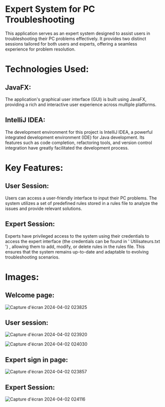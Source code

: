 # Expert System for PC Troubleshooting
This application serves as an expert system designed to assist users in troubleshooting their PC problems effectively. It provides two distinct sessions tailored for both users and experts, offering a seamless experience for problem resolution.

# Technologies Used:
## JavaFX: 
The application's graphical user interface (GUI) is built using JavaFX, providing a rich and interactive user experience across multiple platforms.

## IntelliJ IDEA: 
The development environment for this project is IntelliJ IDEA, a powerful integrated development environment (IDE) for Java development. Its features such as code completion, refactoring tools, and version control integration have greatly facilitated the development process.

# Key Features:
## User Session: 
Users can access a user-friendly interface to input their PC problems. The system utilizes a set of predefined rules stored in a rules file to analyze the issues and provide relevant solutions.

## Expert Session: 
Experts have privileged access to the system using their credentials to access the expert interface (the credentials can be found in ' Utilisateurs.txt ') , allowing them to add, modify, or delete rules in the rules file. This ensures that the system remains up-to-date and adaptable to evolving troubleshooting scenarios.

# Images:

## Welcome page:

![Capture d'écran 2024-04-02 023825](https://github.com/abdou00000/Syst-me_expert/assets/162928474/e5ceaa76-352f-412a-b5ea-06518f2650cf)

## User session:
![Capture d'écran 2024-04-02 023920](https://github.com/abdou00000/Syst-me_expert/assets/162928474/33c40ac8-7746-49a6-9b0b-142754286c05)

![Capture d'écran 2024-04-02 024030](https://github.com/abdou00000/Syst-me_expert/assets/162928474/f6b6fbed-6bc5-4b47-8124-d4767c6f600c)

## Expert sign in page:

![Capture d'écran 2024-04-02 023857](https://github.com/abdou00000/Syst-me_expert/assets/162928474/f993e3f3-1ed9-40b2-89d5-52c6f81afca4)

## Expert Session:

![Capture d'écran 2024-04-02 024116](https://github.com/abdou00000/Syst-me_expert/assets/162928474/0d193779-d826-4009-9e60-e6dc645e5e57)
